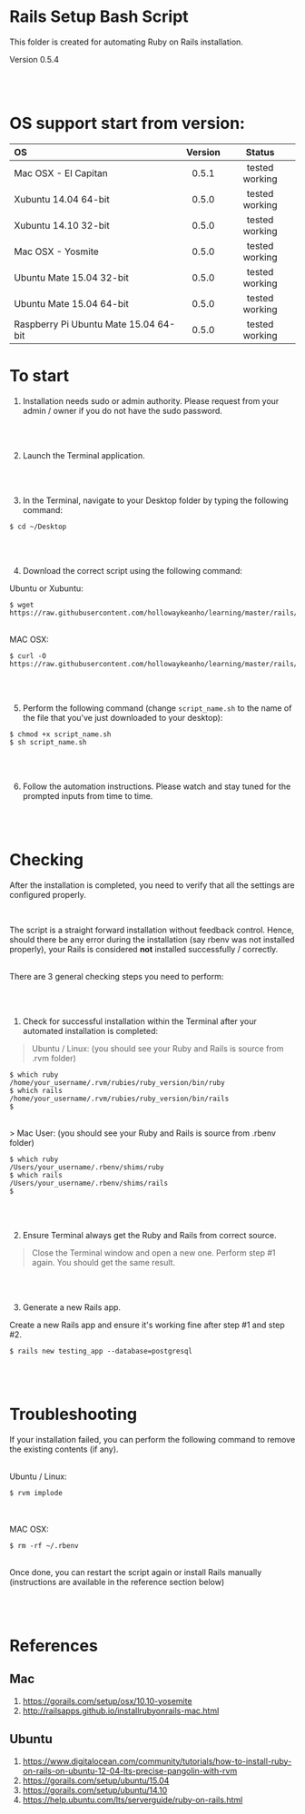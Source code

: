 # Rails Setup Bash Script
This folder is created for automating Ruby on Rails installation.

Version 0.5.4

<br><br>

# OS support start from version:
| OS                                         | Version  |     Status     |
|:-------------------------------------------|:--------:|:--------------:|
| Mac OSX - El Capitan                       |  0.5.1   | tested working |
| Xubuntu 14.04 64-bit                       |  0.5.0   | tested working |
| Xubuntu 14.10 32-bit                       |  0.5.0   | tested working |
| Mac OSX - Yosmite                          |  0.5.0   | tested working |
| Ubuntu Mate 15.04 32-bit                   |  0.5.0   | tested working |
| Ubuntu Mate 15.04 64-bit                   |  0.5.0   | tested working |
| Raspberry Pi Ubuntu Mate 15.04 64-bit      |  0.5.0   | tested working |

# To start
1) Installation needs sudo or admin authority. Please request from your admin / owner if you do not have the sudo password.

<br><br>

2) Launch the Terminal application.

<br><br>

3) In the Terminal, navigate to your Desktop folder by typing the following command:

```
$ cd ~/Desktop
```

<br><br>

4) Download the correct script using the following command:

Ubuntu or Xubuntu:

```
$ wget https://raw.githubusercontent.com/hollowaykeanho/learning/master/rails/setup/ubuntu/rails_setup_deb.sh
```

<br>
MAC OSX:

```
$ curl -O https://raw.githubusercontent.com/hollowaykeanho/learning/master/rails/setup/mac/rails_setup_osx.sh
```


<br><br>

5) Perform the following command (change `script_name.sh` to the name of the file that you've just downloaded to your desktop):

```
$ chmod +x script_name.sh
$ sh script_name.sh
```

<br><br>

6) Follow the automation instructions. Please watch and stay tuned for the prompted inputs from time to time.

<br><br>

# Checking
After the installation is completed, you need to verify that all the settings are configured properly.

<br>

The script is a straight forward installation without feedback control. Hence, should there be any error during the installation (say rbenv was not installed properly), your Rails is considered **not** installed successfully / correctly.

<br>
There are 3 general checking steps you need to perform:

<br><br>
1) Check for successful installation within the Terminal after your automated installation is completed:

> Ubuntu / Linux: (you should see your Ruby and Rails is source from .rvm folder)

```
$ which ruby
/home/your_username/.rvm/rubies/ruby_version/bin/ruby
$ which rails
/home/your_username/.rvm/rubies/ruby_version/bin/rails
$
```

<br>
> Mac User: (you should see your Ruby and Rails is source from .rbenv folder)

```
$ which ruby
/Users/your_username/.rbenv/shims/ruby
$ which rails
/Users/your_username/.rbenv/shims/rails
$
```

<br><br>

2) Ensure Terminal always get the Ruby and Rails from correct source.

> Close the Terminal window and open a new one. Perform step #1 again.
> You should get the same result.

<br><br>

3) Generate a new Rails app.

Create a new Rails app and ensure it's working fine after step #1 and step #2.

```
$ rails new testing_app --database=postgresql
```


<br><br>
# Troubleshooting
If your installation failed, you can perform the following command to remove the existing contents (if any).

<br>
Ubuntu / Linux:

```
$ rvm implode
```

<br><br>
MAC OSX:

```
$ rm -rf ~/.rbenv
```

<br>
Once done, you can restart the script again or install Rails manually (instructions are available in the reference section below)

<br><br>

# References
## Mac
1. https://gorails.com/setup/osx/10.10-yosemite
2. http://railsapps.github.io/installrubyonrails-mac.html

## Ubuntu
1. https://www.digitalocean.com/community/tutorials/how-to-install-ruby-on-rails-on-ubuntu-12-04-lts-precise-pangolin-with-rvm
2. https://gorails.com/setup/ubuntu/15.04
3. https://gorails.com/setup/ubuntu/14.10
4. https://help.ubuntu.com/lts/serverguide/ruby-on-rails.html
